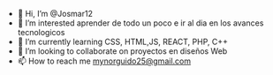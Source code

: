 - 👋 Hi, I’m @Josmar12
- 👀 I’m interested  aprender de todo un poco e ir al dia en los avances tecnologicos
- 🌱 I’m currently learning  CSS, HTML,JS, REACT, PHP,  C++
- 💞️ I’m looking to collaborate on proyectos  en diseños Web
- 📫 How to reach me mynorguido25@gmail.com

<!---
Josmar12/Josmar12 is a ✨ special ✨ repository because its `README.md` (this file) appears on your GitHub profile.
You can click the Preview link to take a look at your changes.
--->
